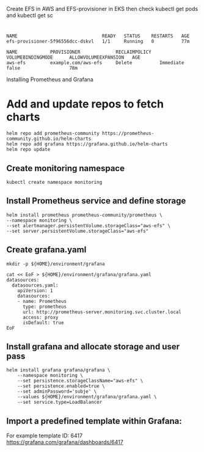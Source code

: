 Create EFS in AWS and EFS-provisioner in EKS then check kubectl get pods and kubectl get sc

#
```
NAME                               READY   STATUS    RESTARTS   AGE
efs-provisioner-5f96556dcc-dskvl   1/1     Running   0          77m

NAME            PROVISIONER             RECLAIMPOLICY   VOLUMEBINDINGMODE      ALLOWVOLUMEEXPANSION   AGE
aws-efs         example.com/aws-efs     Delete          Immediate              false                  78m
```

Installing Prometheus and Grafana

# Add and update repos to fetch charts
```
helm repo add prometheus-community https://prometheus-community.github.io/helm-charts
helm repo add grafana https://grafana.github.io/helm-charts
helm repo update
```

## Create monitoring namespace
`kubectl create namespace monitoring`

## Install Prometheus service and define storage
```
helm install prometheus prometheus-community/prometheus \
--namespace monitoring \
--set alertmanager.persistentVolume.storageClass="aws-efs" \
--set server.persistentVolume.storageClass="aws-efs"
```

## Create grafana.yaml
```
mkdir -p ${HOME}/environment/grafana

cat << EoF > ${HOME}/environment/grafana/grafana.yaml
datasources:
  datasources.yaml:
    apiVersion: 1
    datasources:
    - name: Prometheus
      type: prometheus
      url: http://prometheus-server.monitoring.svc.cluster.local
      access: proxy
      isDefault: true
EoF
```

## Install grafana and allocate storage and user pass
```
helm install grafana grafana/grafana \
    --namespace monitoring \
    --set persistence.storageClassName="aws-efs" \
    --set persistence.enabled=true \
    --set adminPassword='subje' \
    --values ${HOME}/environment/grafana/grafana.yaml \
    --set service.type=LoadBalancer
```

## Import a predefined template within Grafana:
For example template ID: 6417 
https://grafana.com/grafana/dashboards/6417
